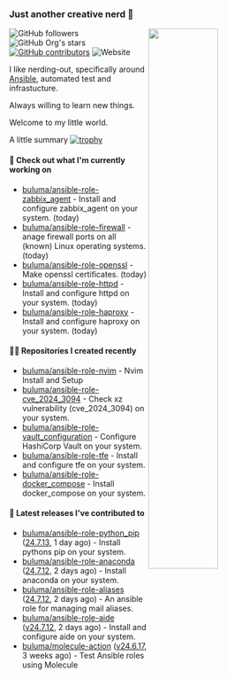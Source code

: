 ### Just another creative nerd 👋
<img align="right" src="https://github-readme-stats.vercel.app/api?username=buluma&theme=gotham&show_icons=true" width="50%"/>

![GitHub followers](https://img.shields.io/github/followers/buluma)
![GitHub Org's stars](https://img.shields.io/github/stars/buluma)
[![GitHub contributors](https://img.shields.io/github/contributors/buluma/badges.svg)](https://GitHub.com/buluma/badges/graphs/contributors/)
![Website](https://img.shields.io/website?url=https%3A%2F%2Fbuluma.github.io)

I like nerding-out, specifically around [Ansible](https://github.com/ansible/ansible), automated test and infrastucture.

Always willing to learn new things.

Welcome to my little world.

A little summary
[![trophy](https://github-profile-trophy.vercel.app/?username=buluma&no-frame=true&no-bg=true&margin-h=10&theme=onestar&column=-1=ryo-ma&rank=S,SS,SSS,AAA,AA,B,C,SECRET)](https://github.com/ryo-ma/github-profile-trophy)

#### 👷 Check out what I'm currently working on

- [buluma/ansible-role-zabbix_agent](https://github.com/buluma/ansible-role-zabbix_agent) - Install and configure zabbix_agent on your system. (today)
- [buluma/ansible-role-firewall](https://github.com/buluma/ansible-role-firewall) - anage firewall ports on all (known) Linux operating systems. (today)
- [buluma/ansible-role-openssl](https://github.com/buluma/ansible-role-openssl) - Make openssl certificates. (today)
- [buluma/ansible-role-httpd](https://github.com/buluma/ansible-role-httpd) - Install and configure httpd on your system. (today)
- [buluma/ansible-role-haproxy](https://github.com/buluma/ansible-role-haproxy) - Install and configure haproxy on your system. (today)

#### 👨‍💻 Repositories I created recently

- [buluma/ansible-role-nvim](https://github.com/buluma/ansible-role-nvim) - Nvim Install and Setup
- [buluma/ansible-role-cve_2024_3094](https://github.com/buluma/ansible-role-cve_2024_3094) - Check xz vulnerability (cve_2024_3094) on your system.
- [buluma/ansible-role-vault_configuration](https://github.com/buluma/ansible-role-vault_configuration) - Configure HashiCorp Vault on your system.
- [buluma/ansible-role-tfe](https://github.com/buluma/ansible-role-tfe) - Install and configure tfe on your system.
- [buluma/ansible-role-docker_compose](https://github.com/buluma/ansible-role-docker_compose) - Install docker_compose on your system.

#### 🚀 Latest releases I've contributed to

- [buluma/ansible-role-python_pip](https://github.com/buluma/ansible-role-python_pip) ([24.7.13](https://github.com/buluma/ansible-role-python_pip/releases/tag/24.7.13), 1 day ago) - Install pythons pip on your system.
- [buluma/ansible-role-anaconda](https://github.com/buluma/ansible-role-anaconda) ([24.7.12](https://github.com/buluma/ansible-role-anaconda/releases/tag/24.7.12), 2 days ago) - Install anaconda on your system.
- [buluma/ansible-role-aliases](https://github.com/buluma/ansible-role-aliases) ([24.7.12](https://github.com/buluma/ansible-role-aliases/releases/tag/24.7.12), 2 days ago) - An ansible role for managing mail aliases.
- [buluma/ansible-role-aide](https://github.com/buluma/ansible-role-aide) ([v24.7.12](https://github.com/buluma/ansible-role-aide/releases/tag/v24.7.12), 2 days ago) - Install and configure aide on your system.
- [buluma/molecule-action](https://github.com/buluma/molecule-action) ([v24.6.17](https://github.com/buluma/molecule-action/releases/tag/v24.6.17), 3 weeks ago) - Test Ansible roles using Molecule


